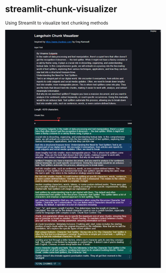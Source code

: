 # streamlit-chunk-visualizer
Using Streamlit to visualize text chunking methods

![Image](chunk-visualizer.png)
